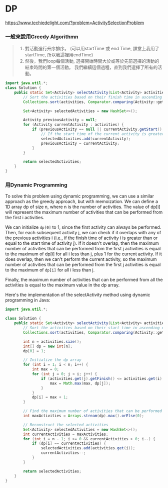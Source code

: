# DP
https://www.techiedelight.com/?problem=ActivitySelectionProblem

### 一般來說用Greedy Algorithmn
> 1. 對活動進行升序排序。 (可以用startTime 或 end Time, 課堂上我用了startTime, 所以我這裡用endTime)
> 2. 然後，我們loop每個活動, 
>      選擇開始時間大於或等於先前選擇的活動的結束時間的第一個活動。 
>       我們繼續這個過程，直到我們選擇了所有的活動。 


```java
import java.util.*;
class Solution {
    public static Set<Activity> selectActivity(List<Activity> activities) {
        // Sort the activities based on their finish time in ascending order
        Collections.sort(activities, Comparator.comparing(Activity::getFinish));

        Set<Activity> selectedActivities = new HashSet<>();

        Activity previousActivity = null;
        for (Activity currentActivity : activities) {
            if (previousActivity == null || currentActivity.getStart() >= previousActivity.getFinish()) {
                // If the start time of the current activity is greater than or equal to the finish time of the previous activity, select the current activity
                selectedActivities.add(currentActivity);
                previousActivity = currentActivity;
            }
        }

        return selectedActivities;
    }
}
```

### 用Dynamic Programming 

To solve this problem using dynamic programming, we can use a similar approach as the greedy approach, but with memoization. We can define a 1D array dp of size n, where n is the number of activities. The value of dp[i] will represent the maximum number of activities that can be performed from the first i activities.

We can initialize `dp[0]` to 1, since the first activity can always be performed. Then, for each subsequent activity j, we can check if it overlaps with any of the previous activities i (i.e., if the finish time of activity i is greater than or equal to the start time of activity j). If it doesn't overlap, then the maximum number of activities that can be performed from the first j activities is equal to the maximum of dp[i] for all i less than j, plus 1 for the current activity. If it does overlap, then we can't perform the current activity, so the maximum number of activities that can be performed from the first j activities is equal to the maximum of `dp[i]` for all i less than j.

Finally, the maximum number of activities that can be performed from all the activities is equal to the maximum value in the dp array.

Here's the implementation of the selectActivity method using dynamic programming in Java:


```java
import java.util.*;

class Solution {
    public static Set<Activity> selectActivity(List<Activity> activities) {
        // Sort the activities based on their start time in ascending order
        Collections.sort(activities, Comparator.comparing(Activity::getStart));

        int n = activities.size();
        int[] dp = new int[n];
        dp[0] = 1;

        // Initialize the dp array
        for (int i = 1; i < n; i++) {
            int max = 0;
            for (int j = 0; j < i; j++) {
                if (activities.get(j).getFinish() <= activities.get(i).getStart()) {
                    max = Math.max(max, dp[j]);
                }
            }
            dp[i] = max + 1;
        }

        // Find the maximum number of activities that can be performed
        int maxActivities = Arrays.stream(dp).max().orElse(0);

        // Reconstruct the selected activities
        Set<Activity> selectedActivities = new HashSet<>();
        int currentActivities = maxActivities;
        for (int i = n - 1; i >= 0 && currentActivities > 0; i--) {
            if (dp[i] == currentActivities) {
                selectedActivities.add(activities.get(i));
                currentActivities--;
            }
        }

        return selectedActivities;
    }
}
```
